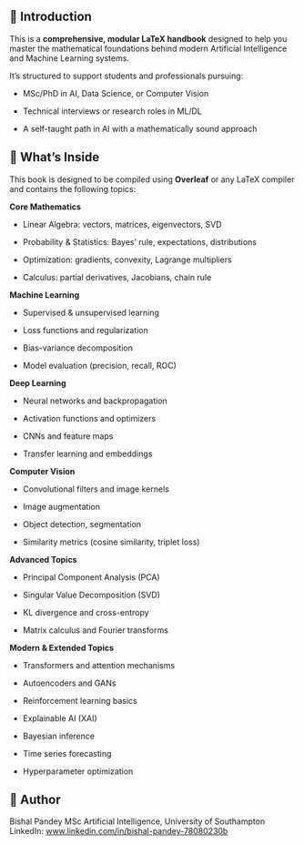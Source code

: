 📖 Introduction
---------------

This is a **comprehensive, modular LaTeX handbook** designed to help you master the mathematical foundations behind modern Artificial Intelligence and Machine Learning systems.

It’s structured to support students and professionals pursuing:

*   MSc/PhD in AI, Data Science, or Computer Vision
    
*   Technical interviews or research roles in ML/DL
    
*   A self-taught path in AI with a mathematically sound approach
    

🧮 What’s Inside
----------------

This book is designed to be compiled using **Overleaf** or any LaTeX compiler and contains the following topics:

**Core Mathematics**

*   Linear Algebra: vectors, matrices, eigenvectors, SVD
    
*   Probability & Statistics: Bayes’ rule, expectations, distributions
    
*   Optimization: gradients, convexity, Lagrange multipliers
    
*   Calculus: partial derivatives, Jacobians, chain rule
    

**Machine Learning**

*   Supervised & unsupervised learning
    
*   Loss functions and regularization
    
*   Bias-variance decomposition
    
*   Model evaluation (precision, recall, ROC)
    

**Deep Learning**

*   Neural networks and backpropagation
    
*   Activation functions and optimizers
    
*   CNNs and feature maps
    
*   Transfer learning and embeddings
    

**Computer Vision**

*   Convolutional filters and image kernels
    
*   Image augmentation
    
*   Object detection, segmentation
    
*   Similarity metrics (cosine similarity, triplet loss)
    

**Advanced Topics**

*   Principal Component Analysis (PCA)
    
*   Singular Value Decomposition (SVD)
    
*   KL divergence and cross-entropy
    
*   Matrix calculus and Fourier transforms
    

**Modern & Extended Topics**

*   Transformers and attention mechanisms
    
*   Autoencoders and GANs
    
*   Reinforcement learning basics
    
*   Explainable AI (XAI)
    
*   Bayesian inference
    
*   Time series forecasting
    
*   Hyperparameter optimization

👤 Author
----------------------
Bishal Pandey
MSc Artificial Intelligence, University of Southampton
LinkedIn: www.linkedin.com/in/bishal-pandey-78080230b

